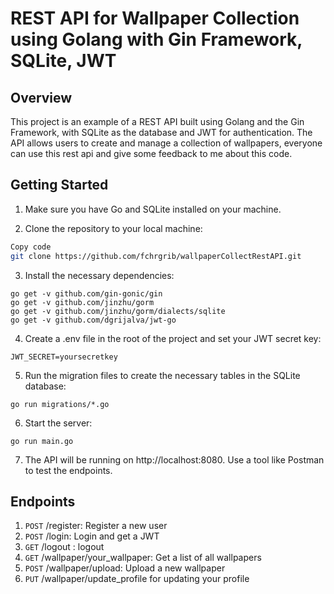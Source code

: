 # REST API for Wallpaper Collection using Golang with Gin Framework, SQLite, JWT

## Overview
This project is an example of a REST API built using Golang and the Gin Framework, with SQLite as the database and JWT for authentication. The API allows users to create and manage a collection of wallpapers, everyone can use this rest api and give some feedback to me about this code.

## Getting Started

1. Make sure you have Go and SQLite installed on your machine.

2. Clone the repository to your local machine:
````bash
Copy code
git clone https://github.com/fchrgrib/wallpaperCollectRestAPI.git
````
3. Install the necessary dependencies:
````
go get -v github.com/gin-gonic/gin
go get -v github.com/jinzhu/gorm
go get -v github.com/jinzhu/gorm/dialects/sqlite
go get -v github.com/dgrijalva/jwt-go
````
4. Create a .env file in the root of the project and set your JWT secret key:
````
JWT_SECRET=yoursecretkey
````
5. Run the migration files to create the necessary tables in the SQLite database:
````
go run migrations/*.go
````
6. Start the server:
````
go run main.go
````
7. The API will be running on http://localhost:8080. Use a tool like Postman to test the endpoints.

## Endpoints

1. `POST`   /register: Register a new user
2. `POST`   /login: Login and get a JWT
3. `GET`    /logout : logout
4. `GET`    /wallpaper/your_wallpaper: Get a list of all wallpapers
5. `POST`   /wallpaper/upload: Upload a new wallpaper
6. `PUT`    /wallpaper/update_profile for updating your profile
